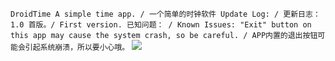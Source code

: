 `DroidTime
A simple time app. / 一个简单的时钟软件
Update Log: / 更新日志：
1.0
首版。/ First version.
已知问题： / Known Issues:
"Exit" button on this app may cause the system crash, so be careful. / APP内置的退出按钮可能会引起系统崩溃，所以要小心哦。`
![](https://user-images.githubusercontent.com/28653235/35390694-3e16b9c6-0217-11e8-8cc3-8433a7d3aa83.png)
